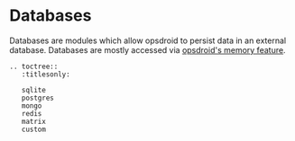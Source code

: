 # Databases

Databases are modules which allow opsdroid to persist data in an external database. Databases are mostly accessed via [opsdroid's memory feature](../skills/memory.md).

```eval_rst
.. toctree::
   :titlesonly:

   sqlite
   postgres
   mongo
   redis
   matrix
   custom
```
